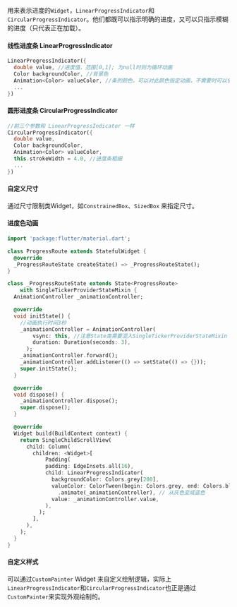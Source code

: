 用来表示进度的`Widget`，`LinearProgressIndicator`和`CircularProgressIndicator`。他们都既可以指示明确的进度，又可以只指示模糊的进度（只代表正在加载）。

#### 线性进度条 LinearProgressIndicator

```dart
LinearProgressIndicator({
  double value, //进度值，范围[0,1]; 为null时则为循环动画
  Color backgroundColor, //背景色
  Animation<Color> valueColor, //条的颜色，可以对此颜色指定动画，不需要时可以使用 AlwaysStoppedAnimation
  ...
})
```



#### 圆形进度条 CircularProgressIndicator

```dart
//前三个参数和 LinearProgressIndicator 一样
CircularProgressIndicator({
  double value, 
  Color backgroundColor,
  Animation<Color> valueColor,
  this.strokeWidth = 4.0, //进度条粗细
  ...   
}) 
```



#### 自定义尺寸

通过尺寸限制类Widget，如`ConstrainedBox`、`SizedBox` 来指定尺寸。



#### 进度色动画

```dart
import 'package:flutter/material.dart';

class ProgressRoute extends StatefulWidget {
  @override
  _ProgressRouteState createState() => _ProgressRouteState();
}

class _ProgressRouteState extends State<ProgressRoute>
    with SingleTickerProviderStateMixin {
  AnimationController _animationController;

  @override
  void initState() {
    //动画执行时间3秒  
    _animationController = AnimationController(
        vsync: this, //注意State类需要混入SingleTickerProviderStateMixin（提供动画帧计时/触发器）
        duration: Duration(seconds: 3),
      );
    _animationController.forward();
    _animationController.addListener(() => setState(() => {}));
    super.initState();
  }

  @override
  void dispose() {
    _animationController.dispose();
    super.dispose();
  }

  @override
  Widget build(BuildContext context) {
    return SingleChildScrollView(
      child: Column(
        children: <Widget>[
            Padding(
            padding: EdgeInsets.all(16),
            child: LinearProgressIndicator(
              backgroundColor: Colors.grey[200],
              valueColor: ColorTween(begin: Colors.grey, end: Colors.blue)
                .animate(_animationController), // 从灰色变成蓝色
              value: _animationController.value,
            ),
          );
        ],
      ),
    );
  }
}
```



#### 自定义样式

可以通过`CustomPainter` Widget 来自定义绘制逻辑，实际上`LinearProgressIndicator`和`CircularProgressIndicator`也正是通过`CustomPainter`来实现外观绘制的。